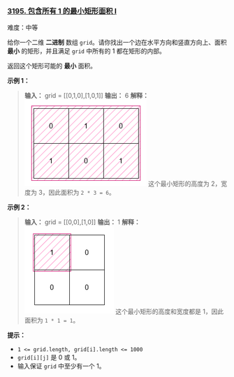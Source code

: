 ### [3195\. 包含所有 1 的最小矩形面积 I](https://leetcode.cn/problems/find-the-minimum-area-to-cover-all-ones-i/)

难度：中等

给你一个二维 **二进制** 数组 `grid`。请你找出一个边在水平方向和竖直方向上、面积 **最小** 的矩形，并且满足 `grid` 中所有的 $1$ 都在矩形的内部。

返回这个矩形可能的 **最小** 面积。

**示例 1：**

> **输入：** grid = \[[0,1,0],[1,0,1]]
> **输出：** 6
> **解释：**
> ![](./assets/img/Question3195_01.png)
> 这个最小矩形的高度为 $2$，宽度为 $3$，因此面积为 `2 * 3 = 6`。

**示例 2：**

> **输入：** grid = \[[0,0],[1,0]]
> **输出：** 1
> **解释：**
> ![](./assets/img/Question3195_02.png)
> 这个最小矩形的高度和宽度都是 $1$，因此面积为 `1 * 1 = 1`。

**提示：**

- `1 <= grid.length, grid[i].length <= 1000`
- `grid[i][j]` 是 $0$ 或 $1$。
- 输入保证 `grid` 中至少有一个 $1$。
